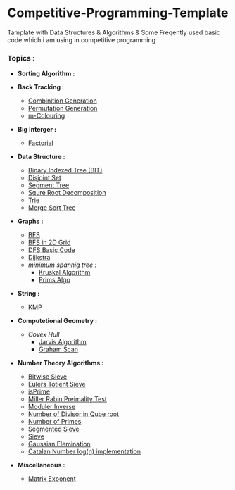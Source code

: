 # Competitive-Programming-Template
Tamplate with Data Structures &amp; Algorithms &amp; Some Freqently used basic code which i am using in competitive programming

### Topics :

  * **Sorting Algorithm :**
  * **Back Tracking :**
    * [Combinition Generation](https://github.com/Nadim-Mahmud/Competitive-Programming-Template/blob/master/Source/BackTracking/Combinition_Generation.cpp)
    * [Permutation Generation](https://github.com/Nadim-Mahmud/Competitive-Programming-Template/blob/master/Source/BackTracking/Permutation_generation.cpp)
    * [m-Colouring](https://github.com/Nadim-Mahmud/Competitive-Programming-Template/blob/master/Source/BackTracking/m-colouring.cpp)
  * **Big Interger :**
    * [Factorial](https://github.com/Nadim-Mahmud/Competitive-Programming-Template/blob/master/Source/Big%20Interger/factorial.cpp)
  * **Data Structure :**
    * [Binary Indexed Tree (BIT)](https://github.com/Nadim-Mahmud/Competitive-Programming-Template/blob/master/Source/Data%20Structure/binary%20indexed%20tree.cpp)
    * [Disjoint Set](https://github.com/Nadim-Mahmud/Competitive-Programming-Template/blob/master/Source/Data%20Structure/disjoint%20set.cpp)
    * [Segment Tree](https://github.com/Nadim-Mahmud/Competitive-Programming-Template/blob/master/Source/Data%20Structure/segmet%20tree.cpp)
    * [Squre Root Decomposition](https://github.com/Nadim-Mahmud/Competitive-Programming-Template/blob/master/Source/Data%20Structure/squre%20root%20decmp.cpp)
    * [Trie](https://github.com/Nadim-Mahmud/Competitive-Programming-Template/blob/master/Source/Data%20Structure/trie.cpp)
    * [Merge Sort Tree](https://github.com/Nadim-Mahmud/Competitive-Programming-Template/blob/master/Source/Data%20Structure/merge%20sort%20tree.cpp)
  * **Graphs :**
    * [BFS](https://github.com/Nadim-Mahmud/Competitive-Programming-Template/blob/master/Source/Graph/bfs.cpp)
    * [BFS in 2D Grid](https://github.com/Nadim-Mahmud/Competitive-Programming-Template/blob/master/Source/Graph/bfs%20in%202d.cpp)
    * [DFS Basic Code](https://github.com/Nadim-Mahmud/Competitive-Programming-Template/blob/master/Source/Graph/dfs%20basic%20.cpp)
    * [Dijkstra](https://github.com/Nadim-Mahmud/Competitive-Programming-Template/blob/master/Source/Graph/dijkstra.cpp)
    * *minimum spannig tree :*
      * [Kruskal Algorithm](https://github.com/Nadim-Mahmud/Competitive-Programming-Template/blob/master/Source/Graph/minimum%20spannig%20tree%20(Kruskal).cpp)
      * [Prims Algo](https://github.com/Nadim-Mahmud/Competitive-Programming-Template/blob/master/Source/Graph/minimum%20spannig%20tree%20(Kruskal).cpp)
  * **String :**
    * [KMP](https://github.com/Nadim-Mahmud/Competitive-Programming-Template/blob/master/Source/String/KMP.cpp)
  * **Computetional Geometry :**
    * *Covex Hull*
      * [Jarvis Algorithm](https://github.com/Nadim-Mahmud/Competitive-Programming-Template/blob/master/Source/Computetional%20Geometry/Jarvis%20Algorithm.cpp)
      * [Graham Scan](https://github.com/Nadim-Mahmud/Competitive-Programming-Template/blob/master/Source/Computetional%20Geometry/Covex%20Hull%20(Graham%20Scan)%20.cpp)
  * **Number Theory Algorithms :**
    * [Bitwise Sieve](https://github.com/Nadim-Mahmud/Competitive-Programming-Template/blob/master/Source/Number%20Theory/bitwise_sieve.cpp)
    * [Eulers Totient Sieve](https://github.com/Nadim-Mahmud/Competitive-Programming-Template/blob/master/Source/Number%20Theory/eulers%20totient%20sieve.cpp)
    * [isPrime](https://github.com/Nadim-Mahmud/Competitive-Programming-Template/blob/master/Source/Number%20Theory/isPrime.cpp)
    * [Miller Rabin Preimality Test](https://github.com/Nadim-Mahmud/Competitive-Programming-Template/blob/master/Source/Number%20Theory/miller%20rabin%20preimality%20test.cpp)
    * [Moduler Inverse](https://github.com/Nadim-Mahmud/Competitive-Programming-Template/blob/master/Source/Number%20Theory/moduler%20inverse.cpp)
    * [Number of Divisor in Qube root](https://github.com/Nadim-Mahmud/Competitive-Programming-Template/blob/master/Source/Number%20Theory/number%20of%20divisor%20in%20qube%20root.cpp)
    * [Number of Primes](https://github.com/Nadim-Mahmud/Competitive-Programming-Template/blob/master/Source/Number%20Theory/number%20of%20primes.txt)
    * [Segmented Sieve](https://github.com/Nadim-Mahmud/Competitive-Programming-Template/blob/master/Source/Number%20Theory/segmented_sieve.cpp)
    * [Sieve](https://github.com/Nadim-Mahmud/Competitive-Programming-Template/blob/master/Source/Number%20Theory/sieve.cpp)
    * [Gaussian Elemination](https://github.com/Nadim-Mahmud/Competitive-Programming-Template/blob/master/Source/Number%20Theory/gaussian_elemination.cpp)
    * [Catalan Number log(n) implementation](https://github.com/Nadim-Mahmud/Competitive-Programming-Template/blob/master/Source/Number%20Theory/Catalan_number.cpp)
    
  * **Miscellaneous :**
    * [Matrix Exponent](https://github.com/Nadim-Mahmud/Competitive-Programming-Template/blob/master/Source/Miscellaneous/matrix_exponent.cpp)
